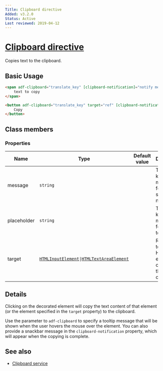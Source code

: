 ```yaml
---
Title: Clipboard directive
Added: v3.2.0
Status: Active
Last reviewed: 2019-04-12
---
```


# [Clipboard directive](../../../lib/core/src/lib/clipboard/clipboard.directive.ts "Defined in clipboard.directive.ts")

Copies text to the clipboard.

## Basic Usage

```html
<span adf-clipboard="translate_key" [clipboard-notification]="notify message">
    text to copy
</span>

<button adf-clipboard="translate_key" target="ref" [clipboard-notification]="notify message">
    Copy
</button>
```

## Class members

### Properties

| Name | Type | Default value | Description |
| ---- | ---- | ------------- | ----------- |
| message | `string` |  | Translation key or message for snackbar notification. |
| placeholder | `string` |  | Translation key or message for the tooltip. |
| target | [`HTMLInputElement`](https://developer.mozilla.org/en-US/docs/Web/API/HTMLInputElement)` \| `[`HTMLTextAreaElement`](https://developer.mozilla.org/en-US/docs/Web/API/HTMLTextAreaElement) |  | Reference to the HTML element containing the text to copy. |

## Details

Clicking on the decorated element will copy the text content of that element (or the
element specified in the `target` property) to the clipboard.

Use the parameter to `adf-clipboard` to specify a tooltip message that will be shown when
the user hovers the mouse over the element. You can also provide a snackbar message in the
`clipboard-notification` property, which will appear when the copying is complete.

## See also

-   [Clipboard service](../../core/services/clipboard.service.md)
